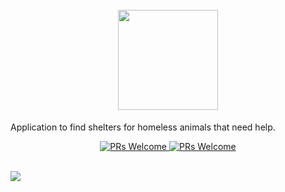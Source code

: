 <h1 align="center">
  <br>
    <img src="https://image.flaticon.com/icons/png/512/5184/5184005.png" height=160px />
  </br>
</h1>

Application to find shelters for homeless animals that need help.

<p align="center">
  <a href="http://makeapullrequest.com">
    <img src="https://img.shields.io/badge/progress-20%25-brightgreen.svg" alt="PRs Welcome">
  </a>
  <a href="http://makeapullrequest.com">
    <img src="https://img.shields.io/badge/contribuition-welcome-brightgreen.svg" alt="PRs Welcome">
  </a>
</p>

  <br>
    <img src="./src/assets/videogofood.gif"/>
  </br>
